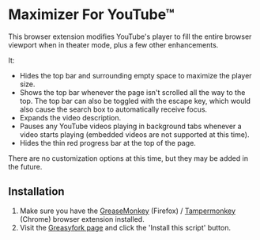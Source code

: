 # Maximizer For YouTube™

This browser extension modifies YouTube's player to fill the entire browser viewport when in theater mode, plus a few other enhancements.

It:

* Hides the top bar and surrounding empty space to maximize the player size.
* Shows the top bar whenever the page isn't scrolled all the way to the top. The top bar can also be toggled with the escape key, which would also cause the search box to automatically receive focus.
* Expands the video description.
* Pauses any YouTube videos playing in background tabs whenever a video starts playing (embedded videos are not supported at this time).
* Hides the thin red progress bar at the top of the page.

There are no customization options at this time, but they may be added in the future.

## Installation

1. Make sure you have the [GreaseMonkey](https://addons.mozilla.org/en-US/firefox/addon/greasemonkey/) (Firefox) / [Tampermonkey](https://chrome.google.com/webstore/detail/tampermonkey/dhdgffkkebhmkfjojejmpbldmpobfkfo?hl=en) (Chrome) browser extension installed.
2. Visit the [Greasyfork page](https://greasyfork.org/en/scripts/33243-maximizer-for-youtube) and click the 'Install this script' button.
